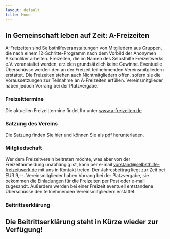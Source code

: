 ```yaml
---
layout: default
title: Home
---
```



## In Gemeinschaft leben auf Zeit: A-Freizeiten

A-Freizeiten sind Selbsthilfeveranstaltungen von Mitgliedern aus Gruppen, die nach einem
12-Schritte-Programm nach dem Vorbild der Anonymen Alkoholiker arbeiten.
Freizeiten, die im Namen des Selbsthilfe Freizeitwerks e.V. veranstaltet werden, erzielen grundsätzlich keine Gewinne. Eventuelle Überschüsse werden den an der Freizeit teilnehmenden Vereinsmitgliedern erstattet.
Die Freizeiten stehen auch Nichtmitgliedern offen, sofern sie die Voraussetzungen zur Teilnahme an A-Freizeiten erfüllen. Vereinsmitglieder haben jedoch Vorrang bei der Platzvergabe.

### Freizeittermine

Die aktuellen Freizeittermine findet Ihr unter <a href="http://www.a-freizeiten.de">www.a-freizeiten.de</a>

### Satzung des Vereins

Die Satzung finden Sie <a href="/satzung">hier</a> und können Sie als
<a href="pdf/SelbsthilfeFreizeitwerk2013Satzung.pdf">pdf</a> herunterladen.

### Mitgliedschaft

Wer dem Freizeitverein beitreten möchte, was aber von der Freizeitanmeldung unabhängig ist,
kann per e-mail vorstand@selbsthilfe-freizeitwerk.de mit uns in Kontakt treten.
Der Jahresbeitrag liegt zur Zeit bei EUR 9,--.
Vereinsmitglieder haben Vorrang bei der Platzvergabe, sie bekommen die Einladungen für die
Freizeiten per Post oder e-mail zugesandt.
Außerdem werden bei einer Freizeit eventuell entstandene Überschüsse den teilnehmenden Vereinsmitgliedern erstattet.

### Beitrittserklärung

## Die Beitrittserklärung steht in Kürze wieder zur Verfügung!
